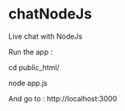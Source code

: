 chatNodeJs
==========

Live chat with NodeJs

Run the app :

cd public_html/

node app.js

And go to : http://localhost:3000

